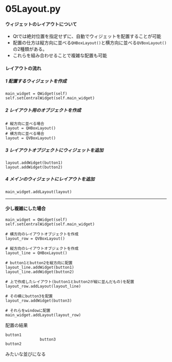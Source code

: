 # 05Layout.py

#### ウィジェットのレイアウトについて
- Qtでは絶対位置を指定せずに、自動でウィジェットを配置することが可能
- 配置の仕方は縦方向に並べる`QHBoxLayout()`と横方向に並べる`QVBoxLayout()`の2種類がある。
- これらを組み合わせることで複雑な配置も可能

#### レイアウトの流れ
##### 1 配置するウィジェットを作成
```
main_widget = QWidget(self)
self.setCentralWidget(self.main_widget)
```

##### 2 レイアウト用のオブジェクトを作成
```
# 縦方向に並べる場合
layout = QHBoxLayout()
# 横方向に並べる場合
layout = QVBoxLayout()
```

##### 3 レイアウトオブジェクトにウィジェットを追加
```
layout.addWidget(button1)
layout.addWidget(button2)
```

##### 4 メインのウィジェットにレイアウトを追加
```
main_widget.addLayout(layout)
```

---

#### 少し複雑にした場合
```
main_widget = QWidget(self)
self.setCentralWidget(self.main_widget)

# 横方向のレイアウトオブジェクトを作成
layout_row = QVBoxLayout()

# 縦方向のレイアウトオブジェクトを作成
layout_line = QHBoxLayout()

# button1とbutton2を縦方向に配置
layout_line.addWidget(button1)
layout_line.addWidget(button2)

# 上で作成したレイアウト(button1とbutton2が縦に並んだもの)を配置
layout_row.addLayout(layout_line)

# その横にbutton3を配置
layout_row.addWidget(button3)

# それらをwindowに配置
main_widget.addLayout(layout_row)
```
配置の結果

```
button1  
               button3
button2
```
みたいな並びになる
